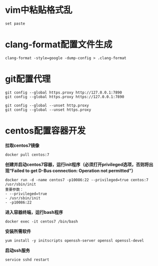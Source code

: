 # vim中粘贴格式乱
```
set paste
```
# clang-format配置文件生成
```
clang-format -style=google -dump-config > .clang-format
```
# git配置代理
```
git config --global https.proxy http://127.0.0.1:7890
git config --global https.proxy https://127.0.0.1:7890

git config --global --unset http.proxy
git config --global --unset https.proxy
```
# centos配置容器开发
**拉取centos7镜像**
```
docker pull centos:7
```
**创建并启动centos7容器，运行init程序（必须打开privileged选项，否则将出现“Failed to get D-Bus connection: Operation not permitted”）**
```
docker run -d -name centos7 -p10086:22 --privileged=true centos:7 /usr/sbin/init
重要参数：
- --privileged=true
- /usr/sbin/init
- -p10086:22
```
**进入容器终端，运行bash程序**
```
docker exec -it centos7 /bin/bash
```
**安装所需软件**
```
yum install -y initscripts openssh-server openssl openssl-devel
```
**启动ssh服务**
```
service sshd restart
```
 
